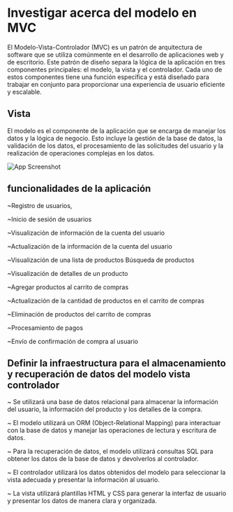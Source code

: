 
# Investigar acerca del modelo en MVC

El Modelo-Vista-Controlador (MVC) es un patrón de arquitectura de software que se utiliza comúnmente en el desarrollo de aplicaciones web y de escritorio. Este patrón de diseño separa la lógica de la aplicación en tres componentes principales: el modelo, la vista y el controlador. Cada uno de estos componentes tiene una función específica y está diseñado para trabajar en conjunto para proporcionar una experiencia de usuario eficiente y escalable.

## Vista

El modelo es el componente de la aplicación que se encarga de manejar los datos y la lógica de negocio. Esto incluye la gestión de la base de datos, la validación de los datos, el procesamiento de las solicitudes del usuario y la realización de operaciones complejas en los datos.


![App Screenshot](https://static.wixstatic.com/media/af8b51_8f89c429555a4fc8a98a940095f7f30d~mv2.jpg/v1/fill/w_396,h_465,al_c,q_80,enc_auto/img6.jpg)


## funcionalidades de la aplicación


~Registro de usuarios,

~Inicio de sesión de usuarios

~Visualización de información de la cuenta del usuario

~Actualización de la información de la cuenta del usuario

~Visualización de una lista de productos
Búsqueda de productos

~Visualización de detalles de un producto

~Agregar productos al carrito de compras

~Actualización de la cantidad de productos en el carrito de compras

~Eliminación de productos del carrito de compras

~Procesamiento de pagos

~Envío de confirmación de compra al usuario

## Definir la infraestructura para el almacenamiento y recuperación de datos del modelo vista controlador

~ Se utilizará una base de datos relacional para almacenar la información del usuario, la información del producto y los detalles de la compra.

~ El modelo utilizará un ORM (Object-Relational Mapping) para interactuar con la base de datos y manejar las operaciones de lectura y escritura de datos.

~ Para la recuperación de datos, el modelo utilizará consultas SQL para obtener los datos de la base de datos y devolverlos al controlador.

~ El controlador utilizará los datos obtenidos del modelo para seleccionar la vista adecuada y presentar la información al usuario.

~ La vista utilizará plantillas HTML y CSS para generar la interfaz de usuario y presentar los datos de manera clara y organizada.
